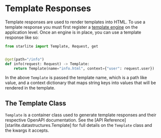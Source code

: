 # Template Responses

Template responses are used to render templates into HTML. To use a template response you must first register
a [template engine](../16-templating/0-template-engines.md) on the application level. Once an engine is in place, you can use a template
response like so:

```python
from starlite import Template, Request, get


@get(path="/info")
def info(request: Request) -> Template:
    return Template(name="info.html", context={"user": request.user})
```

In the above `Template` is passed the template name, which is a path like value, and a context dictionary that maps
string keys into values that will be rendered in the template.

## The Template Class

`Template` is a container class used to generate template responses and their respective OpenAPI documentation.
See the [API Reference][starlite.datastructures.Template] for full details on the `Template` class and the kwargs it accepts.
